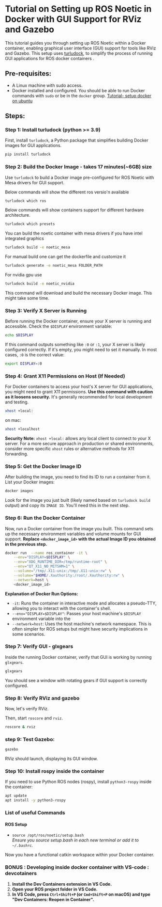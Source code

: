 
# Tutorial on Setting up ROS Noetic in Docker with GUI Support for RViz and Gazebo

This tutorial guides you through setting up ROS Noetic within a Docker container, enabling graphical user interface (GUI) support for tools like RViz and Gazebo. This setup uses [turludock](https://github.com/turlucode/ros-docker-gui), to simplify the process of running GUI applications for ROS docker containers .

## Pre-requisites:

- A Linux machine with sudo access.
- Docker installed and configured. You should be able to run Docker commands with `sudo` or be in the `docker` group. [Tutorial- setup docker on ubuntu](https://github.com/utkarshp1161/ECE599-docker-ROSnoetic-gui/blob/main/docker.md)

## Steps:

### Step 1: Install turludock (python >= 3.9)

First, install `turludock`, a Python package that simplifies building Docker images for GUI applications.

```bash
pip install turludock
```

### Step 2: Build the Docker Image - takes 17 minutes(~6GB) size

Use `turludock` to build a Docker image pre-configured for ROS Noetic with Mesa drivers for GUI support.

Below commands will show the different ros versio'n available 
```bash
turludock which ros
```

Below commands will show containers support for different hardware architecture.
```bash
turludock which presets
```

You can build the noetic container with mesa drivers if you have intel integrated graphics
```bash
turludock build -e noetic_mesa
```
For manual build one can get the dockerfile and customize it
```bash
turludock generate -e noetic_mesa FOLDER_PATH
```

For nvidia gpu use
```bash
turludock build -e noetic_nvidia
```

This command will download and build the necessary Docker image. This might take some time.

### Step 3: Verify X Server is Running

Before running the Docker container, ensure your X server is running and accessible. Check the `$DISPLAY` environment variable:

```bash
echo $DISPLAY
```

If this command outputs something like `:0` or `:1`, your X server is likely configured correctly. If it's empty, you might need to set it manually. In most cases, `:0` is the correct value:

```bash
export DISPLAY=:0
```

### Step 4: Grant X11 Permissions on Host (If Needed)

For Docker containers to access your host's X server for GUI applications, you might need to grant X11 permissions.  **Use this command with caution as it loosens security.**  It's generally recommended for local development and testing.

```bash
xhost +local:
```

on mac:
```bash
xhost +localhost
```

**Security Note:**  `xhost +local:` allows any local client to connect to your X server. For a more secure approach in production or shared environments, consider more specific `xhost` rules or alternative methods for X11 forwarding.

### Step 5: Get the Docker Image ID

After building the image, you need to find its ID to run a container from it. List your Docker images:

```bash
docker images
```

Look for the image you just built (likely named based on `turludock build` output) and copy its `IMAGE ID`.  You'll need this in the next step.

### Step 6: Run the Docker Container

Now, run a Docker container from the image you built. This command sets up the necessary environment variables and volume mounts for GUI support. **Replace `<docker_image_id>` with the actual Image ID you obtained in the previous step.**

```bash
docker run  --name ros_container -it \
    --env="DISPLAY=$DISPLAY" \
    --env="XDG_RUNTIME_DIR=/tmp/runtime-root" \
    --env="QT_X11_NO_MITSHM=1" \
    --volume="/tmp/.X11-unix:/tmp/.X11-unix:rw" \
    --volume="$HOME/.Xauthority:/root/.Xauthority:rw" \
    --network=host \
    <docker_image_id>
```

**Explanation of Docker Run Options:**

-   `-it`: Runs the container in interactive mode and allocates a pseudo-TTY, allowing you to interact with the container's shell.
-   `--env="DISPLAY=$DISPLAY"`: Passes your host machine's `$DISPLAY` environment variable into the 
-   `--network=host`:  Uses the host machine's network namespace. This is often simpler for ROS setups but might have security implications in some scenarios.

### Step 7: Verify GUI - glxgears

Inside the running Docker container, verify that GUI is working by running `glxgears`.

```bash
glxgears
```

You should see a window with rotating gears if GUI support is correctly configured.

### Step 8: Verify RViz and gazebo

Now, let's verify RViz. 

Then, start `roscore` and `rviz`.

```bash
roscore & rviz
```

### step 9: Test Gazebo:

```bash
gazebo
```

RViz should launch, displaying its GUI window.

### Step 10: Install rospy inside the container

If you need to use Python ROS nodes (rospy), install `python3-rospy` inside the container:

```bash
apt update
apt install -y python3-rospy
```
### List of  useful Commands

#### **ROS Setup**
- `source /opt/ros/noetic/setup.bash`  
  *Ensure you source setup.bash in each new terminal or add it to `~/.bashrc`.*



Now you have a functional catkin workspace within your Docker container.

### BONUS : Developing inside docker container with VS-code : devcotainers


1.  **Install the Dev Containers extension in VS Code.**
2.  **Open your ROS project folder in VS Code.**
3.  **In VS Code, press `Ctrl+Shift+P` (or `Cmd+Shift+P` on macOS) and type "Dev Containers: Reopen in Container".**

```
